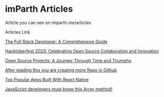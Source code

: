 # imParth Articles

Article you can see on imparth.me/articles

Articles Link

[The Full Stack Developer: A Comprehensive Guide](./articles/the-full-stack-developer-a-comprehensive-guide.mdx)

[Hacktoberfest 2023: Celebrating Open Source Collaboration and Innovation](./articles/hacktoberfest-2023-celebrating-open-source-collaboration-and-innovation.mdx)

[Open Source Projects: A Journey Through Time and Triumphs](./articles/open-source-projects-a-journey-through-time-and-triumphs.mdx)

[After reading this you are creating more Repo in Github](./articles/after-reading-this-you-are-creating-more-repo-in-github.mdx)

[Top Popular Apps Built With React Native](./articles/top-popular-apps-built-with-react-native.mdx)

[JavaScript developers must know this Array method!](./articles/javascript-developers-must-know-this-array-method.mdx)